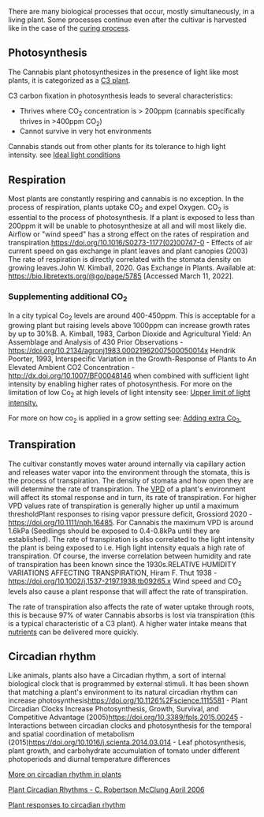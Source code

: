 There are many biological processes that occur, mostly simultaneously, in a living plant. Some processes continue even after the cultivar is harvested like in the case of the [curing process](/harvesting,_drying_and_curing).

## Photosynthesis ##
The Cannabis plant photosynthesizes in the presence of light like most plants, it is categorized as a [C3 plant](https://en.wikipedia.org/wiki/C3_carbon_fixation).

C3 carbon fixation in photosynthesis leads to several characteristics:
* Thrives where CO<sub>2</sub> concentration is > 200ppm (cannabis specifically thrives in >400ppm CO<sub>2</sub>)
* Cannot survive in very hot environments

Cannabis stands out from other plants for its tolerance to high light intensity. see [Ideal light conditions](/Light#ideal_light_conditions)

## Respiration ##
Most plants are constantly respiring and cannabis is no exception. In the process of respiration, plants uptake CO<sub>2</sub> and expel Oxygen. CO<sub>2</sub> is essential to the process of photosynthesis. If a plant is exposed to less than 200ppm it will be unable to photosynthesize at all and will most likely die. Airflow or "wind speed" has a strong effect on the rates of respiration and transpiration.<ref>https://doi.org/10.1016/S0273-1177(02)00747-0 - Effects of air current speed on gas exchange in plant leaves and plant canopies (2003)</ref> The rate of respiration is directly correlated with the stomata density on growing leaves.<ref>John W. Kimball, 2020. Gas Exchange in Plants. Available at: https://bio.libretexts.org/@go/page/5785 [Accessed March 11, 2022].</ref>

### Supplementing additional CO<sub>2</sub> ###
In a city typical Co<sub>2</sub> levels are around 400-450ppm. This is acceptable for a growing plant but raising levels above 1000ppm can increase growth rates by up to 30%<ref>B. A. Kimball, 1983, Carbon Dioxide and Agricultural Yield: An Assemblage and Analysis of 430 Prior Observations - https://doi.org/10.2134/agronj1983.00021962007500050014x</ref> <ref>Hendrik Poorter, 1993, Interspecific Variation in the Growth-Response of Plants to An Elevated Ambient CO2 Concentration - http://dx.doi.org/10.1007/BF00048146</ref> when combined with sufficient light intensity by enabling higher rates of photosynthesis. For more on the limitation of low Co<sub>2</sub> at high levels of light intensity see: [Upper limit of light intensity.](/Light#upper_limit_of_light_intensity)

For more on how co<sub>2</sub> is applied in a grow setting see: [Adding extra Co<sub>2.</sub>](/Growing_environments#adding_extra_co2)

## Transpiration ##
The cultivar constantly moves water around internally via capillary action and releases water vapor into the environment through the stomata, this is the process of transpiration. The density of stomata and how open they are will determine the rate of transpiration. The [VPD](/Temperature_and_Humidity#vpd) of a plant's environment will affect its stomal response and in turn, its rate of transpiration. For higher VPD values rate of transpiration is generally higher up until a maximum threshold<ref>Plant responses to rising vapor pressure deficit, Grossiord 2020 - https://doi.org/10.1111/nph.16485</ref>. For Cannabis the maximum VPD is around 1.6kPa (Seedlings should be exposed to 0.4-0.8kPa until they are established). The rate of transpiration is also correlated to the light intensity the plant is being exposed to i.e. High light intensity equals a high rate of transpiration. Of course, the inverse correlation between humidity and rate of transpiration has been known since the 1930s.<ref>RELATIVE HUMIDITY VARIATIONS AFFECTING TRANSPIRATION, Hiram F. Thut 1938 -https://doi.org/10.1002/j.1537-2197.1938.tb09265.x</ref> Wind speed and CO<sub>2</sub> levels also cause a plant response that will affect the rate of transpiration.

The rate of transpiration also affects the rate of water uptake through roots, this is because 97% of water Cannabis absorbs is lost via transpiration (this is a typical characteristic of a C3 plant). A higher water intake means that [nutrients](/Nutrients) can be delivered more quickly.

## Circadian rhythm ##
Like animals, plants also have a Circadian rhythm, a sort of internal biological clock that is programmed by external stimuli. It has been shown that matching a plant's environment to its natural circadian rhythm can increase photosynthesis<ref>https://doi.org/10.1126%2Fscience.1115581 - Plant Circadian Clocks Increase Photosynthesis, Growth, Survival, and Competitive Advantage (2005)</ref><ref>https://doi.org/10.3389/fpls.2015.00245 - Interactions between circadian clocks and photosynthesis for the temporal and spatial coordination of metabolism (2015)</ref><ref>https://doi.org/10.1016/j.scienta.2014.03.014 - Leaf photosynthesis, plant growth, and carbohydrate accumulation of tomato under different photoperiods and diurnal temperature differences</ref>

[More on circadian rhythm in plants](http://www.plantcell.org/content/18/4/792)

[Plant Circadian Rhythms - C. Robertson McClung April 2006](https://doi.org/10.1105/tpc.106.040980)

[Plant responses to circadian rhythm](https://www.researchgate.net/post/Is-there-any-report-on-circadian-rhythm-in-plants-grown-in-hydroponics/54e06adbd685cc12538b464d/citation/download)
